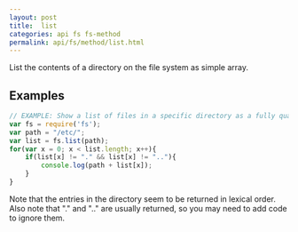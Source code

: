 ```yaml
---
layout: post
title:  list
categories: api fs fs-method
permalink: api/fs/method/list.html
---
```

List the contents of a directory on the file system as simple array.
## Examples

```javascript
// EXAMPLE: Show a list of files in a specific directory as a fully qualified path:
var fs = require('fs');
var path = "/etc/";
var list = fs.list(path);
for(var x = 0; x < list.length; x++){
	if(list[x] != "." && list[x] != ".."){
		console.log(path + list[x]);	
	}		
}
```

Note that the entries in the directory seem to be returned in lexical order. Also note that "." and ".." are usually returned, so you may need to add code to ignore them. 






